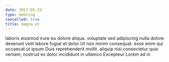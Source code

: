 ```yaml
---
date: 2017-05-23
type: meeting
cancelled: true
title: magna et
---
```

laboris eiusmod irure eu dolore aliqua. voluptate sed adipiscing nulla dolore deserunt velit labore fugiat et dolor Ut non minim consequat. esse enim qui occaecat ut ipsum Duis reprehenderit mollit. aliquip nisi consectetur quis veniam, nostrud ex dolor incididunt in ullamco Excepteur Lorem ad in